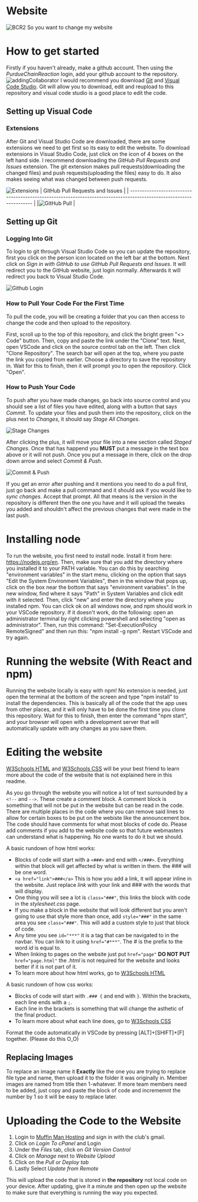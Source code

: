 # Website
![BCR2](https://github.com/PurdueChainReaction/Website/assets/136839609/d93af07e-174b-4ae8-968c-208b5a0bc476)
So you want to change my website

# How to get started
Firstly if you haven't already, make a github account. Then using the *PurdueChainReaction* login, add your github account to the repository. ![addingCollaborator](https://github.com/PurdueChainReaction/Website/assets/136839609/6f368dd6-3aed-4887-aaf3-ab34b57177c4) I would recommend you download [Git](https://git-scm.com/download/win) and [Visual Code Studio](https://code.visualstudio.com/download). Git will allow you to download, edit and reupload to this repository and visual code studio is a good place to edit the code.

## Setting up Visual Code
### Extensions
After Git and Visual Studio Code are downloaded, there are some extensions we need to get first so its easy to edit the website. To download extensions in Visual Studio Code, just click on the icon of 4 boxes on the left hand side. I recommend downloading the *GitHub Pull Requests and Issues* extension. The git extension makes pull requests(downloading the changed files) and push requests(uploading the files) easy to do. It also makes seeing what was changed between push requests.

![Extensions](https://github.com/PurdueChainReaction/Website/assets/58526449/a0b3dea8-c7a4-432c-aefa-b1c2ba980b2f)
| GitHub Pull Requests and Issues                                                                                     |
| ------------------------------------------------------------------------------------------------------------------- |
|![GitHub Pull](https://github.com/PurdueChainReaction/Website/assets/58526449/92784067-0d58-4dc3-b2fc-d19a1ca30b4e) |

## Setting up Git
### Logging Into Git
To login to git through Visual Studio Code so you can update the repository, first you click on the person icon located on the left bar at the bottom. Next click on *Sign in with GitHub to use GitHub Pull Requests and Issues*. It will redirect you to the GitHub website, just login normally. Afterwards it will redirect you back to Visual Studio Code.

![Github Login](https://github.com/PurdueChainReaction/Website/assets/58526449/7128e6de-27ba-4740-aed3-351c9292418c)

### How to Pull Your Code For the First Time
To pull the code, you will be creating a folder that you can then access to change the code and then upload to the repository. 

First, scroll up to the top of this repository, and click the bright green "<> Code" button.    Then, copy and paste the link under the "Clone" text. 
Next, open VSCode and click on the source control tab on the left. Then click "Clone Repository". The search bar will open at the top, where you paste the link you copied from earlier. 
Choose a directory to save the repository in. Wait for this to finish, then it will prompt you to open the repository. Click "Open".

### How to Push Your Code
To push after you have made changes, go back into source control and you should see a list of files you have edited, along with a button that says *Commit*. To update your files and push them into the repository, click on the plus next to *Changes*, it should say *Stage All Changes*.

![Stage Changes](https://github.com/PurdueChainReaction/Website/assets/58526449/ff31288c-d7fc-46a9-a71b-fcadc19b15c5)

After clicking the plus, it will move your file into a new section called *Staged Changes*. Once that has happend you **MUST** put a message in the text box above or it will not push. Once you put a message in there, click on the drop down arrow and select *Commit & Push*.

![Commit & Push](https://github.com/PurdueChainReaction/Website/assets/58526449/a1b07394-c7b8-4042-9934-01263246b2ee)

If you get an error after pushing and it mentions you need to do a pull first, just go back and make a pull command and it should ask if you would like to *sync changes*. Accept that prompt. All that means is the version in the repository is different then the one you have and it will upload the tweaks you added and shouldn't affect the previous changes that were made in the last push. 

# Installing node
  To run the website, you first need to install node. Install it from here: https://nodejs.org/en. Then, make sure that you add the directory where you installed it to your PATH variable. You can do this by searching "environment variables" in the start menu, clicking on the option that says "Edit the System Environment Variables", then in the window that pops up, click on the box near the bottom that says "environment variables". In the new window, find where it says "Path" in System Variables and click edit with it selected. Then, click "new" and enter the directory where you installed npm. You can click ok on all windows now, and npm should work in your VSCode repository. 
  If it doesn't work, do the following:
  open an administrator terminal by right clicking powershell and selecting "open as administrator". Then, run this command: "Set-ExecutionPolicy RemoteSigned" and then run this: "npm install -g npm". Restart VSCode and try again.
  
  
# Running the website (With React and npm)
Running the website locally is easy with npm!
No extension is needed, just open the terminal at the bottom of the screen and type "npm install" to install the dependencies. This is basically all of the code that the app uses from other places, and it will only have to be done the first time you clone this repository. Wait for this to finish, then enter the command "npm start", and your browser will open with a development server that will automatically update with any changes as you save them.

# Editing the website
[W3Schools HTML](https://www.w3schools.com/html/default.asp) and [W3Schools CSS](https://www.w3schools.com/css/default.asp) will be your best friend to learn more about the code of the website that is not explained here in this readme.

As you go through the website you will notice a lot of text surrounded by a ```<!--``` and ```-->```. These create a comment block. A comment block is something that will not be put in the website but can be read in the code.
There are multiple places in the code where you can remove said lines to allow for certain boxes to be put on the webiste like the announcement box.
The code should have comments for what most blocks of code do. Please add comments if you add to the website code so that future webmasters can understand what is happening. No one wants to do it but we should. 

A basic rundown of how html works:
- Blocks of code will start with a ```<###>``` and end with ```</###>```. Everything within that block will get affected by what is written in them. the ### will be one word.
- ```<a href="link">###</a>``` This is how you add a link, it will appear inline in the website. Just replace *link* with your link and ### with the words that will display.
- One thing you will see a lot is ```class="###"```, this links the block with code in the *stylesheet.css* page.
- If you make a block in the website that will look different but you aren't going to use that style more than once, add ```style="###"``` in the same area you see ```class="###"```. This will add a custom style to just that block of code.
- Any time you see ```id="***"``` it is a tag that can be navigated to in the navbar. You can link to it using ```href="#***"```. The *#* is the prefix to the word *id* is equal to.
- When linking to pages on the website just put ```href="page"``` **DO NOT PUT** ```href="page.html"``` the *.html* is not required for the website and looks better if it is not part of it.
- To learn more about how html works, go to [W3Schools HTML](https://www.w3schools.com/html/default.asp)

A basic rundown of how css works:
- Blocks of code will start with ```.### {``` and end with ```}```. Within the brackets, each line ends with a ```;```.
- Each line in the brackets is something that will change the asthetic of the final product.
- To learn more about what each line does, go to [W3Schools CSS](https://www.w3schools.com/css/default.asp)

Format the code automatically in VSCode by pressing [ALT]+[SHIFT]+[F] together. (Please do this O_O)

## Replacing Images
To replace an image name it **Exactly** like the one you are trying to replace file type and name, then upload it to the folder it was originally in. Member images are named from title then 1-whatever. If more team members need to be added, just copy and paste the block of code and incrememnt the number by 1 so it will be easy to replace later.

# Uploading the Code to the Website
1. Login to [Muffin Man Hosting](https://muffinmanhosting.com/account) and sign in with the club's gmail.
2. Click on *Login To cPanel* and Login
3. Under the *Files* tab, click on *Git Version Control*
4. Click on *Manage* next to *Website Upload*
5. Click on the *Pull or Deploy tab*
6. Lastly Select *Update from Remote*

This will upload the code that is stored in **the repository** not local code on your device. After updating, give it a minute and then open up the website to make sure that everything is running the way you expected.
